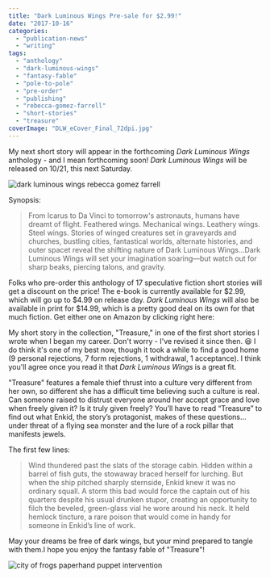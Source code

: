 ```yaml
---
title: "Dark Luminous Wings Pre-sale for $2.99!"
date: "2017-10-16"
categories:
  - "publication-news"
  - "writing"
tags:
  - "anthology"
  - "dark-luminous-wings"
  - "fantasy-fable"
  - "pole-to-pole"
  - "pre-order"
  - "publishing"
  - "rebecca-gomez-farrell"
  - "short-stories"
  - "treasure"
coverImage: "DLW_eCover_Final_72dpi.jpg"
---
```


My next short story will appear in the forthcoming _Dark Luminous Wings_ anthology - and I mean forthcoming soon! _Dark Luminous Wings_ will be released on 10/21, this next Saturday.

![dark luminous wings rebecca gomez farrell](https://d2ypg8o05lff0b.cloudfront.net/wp-content/uploads/sites/3/2017/10/DLW_eCover_Final_72dpi-333x500.jpg)

Synopsis:

> From Icarus to Da Vinci to tomorrow's astronauts, humans have dreamt of flight. Feathered wings. Mechanical wings. Leathery wings. Steel wings. Stories of winged creatures set in graveyards and churches, bustling cities, fantastical worlds, alternate histories, and outer spacet reveal the shifting nature of Dark Luminous Wings...Dark Luminous Wings will set your imagination soaring—but watch out for sharp beaks, piercing talons, and gravity.

Folks who pre-order this anthology of 17 speculative fiction short stories will get a discount on the price! The e-book is currently available for $2.99, which will go up to $4.99 on release day. _Dark Luminous Wings_ will also be available in print for $14.99, which is a pretty good deal on its own for that much fiction. Get either one on Amazon by clicking right here:

My short story in the collection, "Treasure," in one of the first short stories I wrote when I began my career. Don't worry - I've revised it since then. 😆 I do think it's one of my best now, though it took a while to find a good home (9 personal rejections, 7 form rejections, 1 withdrawal, 1 acceptance). I think you'll agree once you read it that _Dark Luminous Wings_ is a great fit.

"Treasure" features a female thief thrust into a culture very different from her own, so different she has a difficult time believing such a culture is real. Can someone raised to distrust everyone around her accept grace and love when freely given it? Is it truly given freely? You’ll have to read “Treasure” to find out what Enkid, the story’s protagonist, makes of these questions…under threat of a flying sea monster and the lure of a rock pillar that manifests jewels.

The first few lines:

> Wind thundered past the slats of the storage cabin. Hidden within a barrel of fish guts, the stowaway braced herself for lurching. But when the ship pitched sharply sternside, Enkid knew it was no ordinary squall. A storm this bad would force the captain out of his quarters despite his usual drunken stupor, creating an opportunity to filch the beveled, green-glass vial he wore around his neck. It held hemlock tincture, a rare poison that would come in handy for someone in Enkid’s line of work.

May your dreams be free of dark wings, but your mind prepared to tangle with them.I hope you enjoy the fantasy fable of "Treasure"!

![city of frogs paperhand puppet intervention](https://d2ypg8o05lff0b.cloudfront.net/wp-content/uploads/sites/3/2017/10/cityoffrogs29-500x333.jpg)
